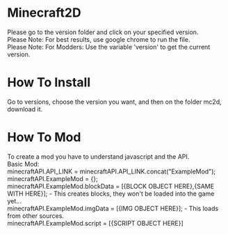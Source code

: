 # Minecraft2D
Please go to the version folder and click on your specified version.<br>
Please Note: For best results, use google chrome to run the file.<br>
Please Note: For Modders: Use the variable 'version' to get the current version.
# How To Install
Go to versions, choose the version you want, and then on the folder mc2d, download it.
# How To Mod
To create a mod you have to understand javascript and the API.<br>
Basic Mod:<br>
minecraftAPI.API_LINK = minecraftAPI.API_LINK.concat("ExampleMod");<br>
minecraftAPI.ExampleMod = {};<br>
minecraftAPI.ExampleMod.blockData = [{BLOCK OBJECT HERE},{SAME WITH HERE}]; - This creates blocks, they won't be loaded into the game yet...<br>
minecraftAPI.ExampleMod.imgData = [{IMG OBJECT HERE}]; - This loads from other sources.<br>
minecraftAPI.ExampleMod.script = [{SCRIPT OBJECT HERE}]
